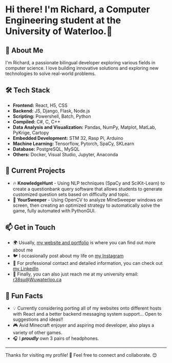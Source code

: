 # Hi there! I'm Richard, a Computer Engineering student at the University of Waterloo.👋

## 🚀 About Me

I'm Richard, a passionate bilingual developer exploring various fields in computer science. I love building innovative solutions and exploring new technologies to solve real-world problems.

## 🛠 Tech Stack

- **Frontend:** React, H5, CSS
- **Backend:** JS, Django, Flask, Node.js
- **Scripting:** Powershell, Batch, Python
- **Compiled:** C#, C, C++
- **Data Analysis and Visualization:** Pandas, NumPy, Matplot, MatLab, PyKrige, Cartopy
- **Embedded Development:** STM 32, Rasp Pi, Arduino
- **Machine Learning:** Tensorflow, Pytorch, SpaCy, SKLearn
- **Database:** PostgreSQL, MySQL
- **Others:** Docker, Visual Studio, Jupyter, Anaconda

## 📌 Current Projects

- 🔥 **KnowledgeHunt** - Using NLP techniques (SpaCy and SciKit-Learn) to create a questionbank query software that allows students to generate customized question sets based on difficulty and topic.
- 🚀 **YourSweeper** - Using OpenCV to analyze MineSweeper windows on screen, then creating an optimized strategy to automatically solve the game, fully automated with PythonGUI.

## 📫 Get in Touch

- 🌍 Usually, [my website and portfolio](https://richard-su.github.io/) is where you can find out more about me
- 🐦 I occasionally post about my life on [my Instagram](https://www.instagram.com/plane_paper_rick/)
- 💼 For professional contact and detailed information, you can check out [my LinkedIn](https://www.linkedin.com/in/ruiquansu)
- 📧 Finally, you can also just reach me at my university email: [r38su@Wuwaterloo.ca](mailto:r38su@uwaterloo.ca)

## 🎯 Fun Facts

- 💡 Currently considering porting all of my websites onto different hosts with React and a better backend messaging system support... Open to suggestions and ideas!!
- 🎮 Avid Minecraft enjoyer and aspiring mod developer, also plays a variety of other games.
- 🎧 I __***proudly***__ own 3 pairs of headphones.

---

Thanks for visiting my profile! 🚀 Feel free to connect and collaborate. 😊


